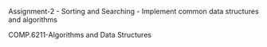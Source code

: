 
Assignment-2 - Sorting and Searching - Implement common data structures and algorithms 

COMP.6211-Algorithms and Data Structures
